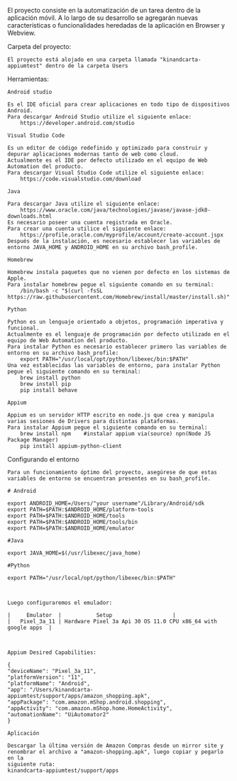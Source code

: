 El proyecto consiste en la automatización de un tarea dentro de la aplicación móvil.
A lo largo de su desarrollo se agregarán nuevas características o funcionalidades heredadas de la aplicación en Browser y Webview.

Carpeta del proyecto:

    El proyecto está alojado en una carpeta llamada "kinandcarta-appiumtest" dentro de la carpeta Users


Herramientas:

	Android studio

	Es el IDE oficial para crear aplicaciones en todo tipo de dispositivos Android. 
	Para descargar Android Studio utilize el siguiente enlace:
   	    https://developer.android.com/studio

	Visual Studio Code

	Es un editor de código redefinido y optimizado para construir y depurar aplicaciones modernas tanto de web como cloud.
	Actualmente es el IDE por defecto utilizado en el equipo de Web Automation del producto.
	Para descargar Visual Studio Code utilize el siguiente enlace:
		https://code.visualstudio.com/download

	Java

	Para descargar Java utilize el siguiente enlace:				
		https://www.oracle.com/java/technologies/javase/javase-jdk8-downloads.html
	Es necesario poseer una cuenta registrada en Oracle.
	Para crear una cuenta utilice el siguiente enlace:
		https://profile.oracle.com/myprofile/account/create-account.jspx
	Después de la instalación, es necesario establecer las variables de entorno JAVA_HOME y ANDROID_HOME en su archivo bash_profile.

	Homebrew

	Homebrew instala paquetes que no vienen por defecto en los sistemas de Apple. 
	Para instalar homebrew pegue el siguiente comando en su terminal:
		/bin/bash -c "$(curl -fsSL https://raw.githubusercontent.com/Homebrew/install/master/install.sh)"

	Python

	Python es un lenguaje orientado a objetos, programación imperativa y funcional.
	Actualmente es el lenguaje de programación por defecto utilizado en el equipo de Web Automation del producto.
	Para instalar Python es necesario establecer primero las variables de entorno en su archivo bash_profile:
		export PATH="/usr/local/opt/python/libexec/bin:$PATH"
	Una vez establecidas las variables de entorno, para instalar Python pegue el siguiente comando en su terminal:
		brew install python
		brew install pip
		pip install behave

	Appium

	Appium es un servidor HTTP escrito en node.js que crea y manipula varias sesiones de Drivers para distintas plataformas. 
	Para instalar Appium pegue el siguiente comando en su terminal:
    	brew install npm    #instalar appium via(source) npn(Node JS Package Manager)
		pip install appium-python-client


Configurando el entorno

	Para un funcionamiento óptimo del proyecto, asegúrese de que estas variables de entorno se encuentran presentes en su bash_profile.

	# Android
	
	export ANDROID_HOME=/Users/"your username"/Library/Android/sdk
	export PATH=$PATH:$ANDROID_HOME/platform-tools
	export PATH=$PATH:$ANDROID_HOME/tools
	export PATH=$PATH:$ANDROID_HOME/tools/bin
	export PATH=$PATH:$ANDROID_HOME/emulator

	#Java

	export JAVA_HOME=$(/usr/libexec/java_home)

	#Python

	export PATH="/usr/local/opt/python/libexec/bin:$PATH"



	Luego configuraremos el emulador:

	|	  Emulator	|			Setup					|
	|	Pixel_3a_11	| Hardware Pixel 3a Api 30 OS 11.0 CPU x86_64 with google apps  |



	Appium Desired Capabilities:

	{
	"deviceName": "Pixel_3a_11",
	"platformVersion": "11",
	"platformName": "Android",
	"app": "/Users/kinandcarta-appiumtest/support/apps/amazon_shopping.apk",
	"appPackage": "com.amazon.mShop.android.shopping",
	"appActivity": "com.amazon.mShop.home.HomeActivity",
	"automationName": "UiAutomator2"
	}
	
	Aplicación
	
	Descargar la última versión de Amazon Compras desde un mirror site y renombrar el archivo a "amazon-shopping.apk", luego copiar y pegarlo en la
	siguiente ruta: 
	kinandcarta-appiumtest/support/apps
